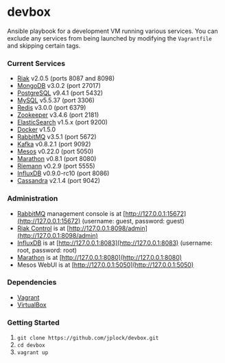 devbox
======

Ansible playbook for a development VM running various services. You can exclude any services from being launched by modifying the `Vagrantfile` and skipping certain tags.

### Current Services

* [Riak](http://www.basho.com/riak) v2.0.5 (ports 8087 and 8098)
* [MongoDB](http://www.mongodb.org) v3.0.2 (port 27017)
* [PostgreSQL](http://www.postgresql.org) v9.4.1 (port 5432)
* [MySQL](http://www.mysql.org) v5.5.37 (port 3306)
* [Redis](http://www.redis.io) v3.0.0 (port 6379)
* [Zookeeper](http://zookeeper.apache.org) v3.4.6 (port 2181)
* [ElasticSearch](http://www.elasticsearch.org) v1.5.x (port 9200)
* [Docker](http://www.docker.com) v1.5.0
* [RabbitMQ](http://www.rabbitmq.com) v3.5.1 (port 5672)
* [Kafka](http://kafka.apache.org) v0.8.2.1 (port 9092)
* [Mesos](http://mesos.apache.org) v0.22.0 (port 5050)
* [Marathon](https://mesosphere.github.io/marathon/) v0.8.1 (port 8080)
* [Riemann](http://riemann.io) v0.2.9 (port 5555)
* [InfluxDB](http://influxdb.com) v0.9.0-rc10 (port 8086)
* [Cassandra](http://cassandra.apache.org) v2.1.4 (port 9042)

### Administration

* [RabbitMQ](http://www.rabbitmq.com/management.html) management console is at [http://127.0.0.1:15672](http://127.0.0.1:15672) (username: guest, password: guest)
* [Riak Control](http://docs.basho.com/riak/latest/ops/advanced/riak-control/) is at [http://127.0.0.1:8098/admin](http://127.0.0.1:8098/admin)
* [InfluxDB](http://influxdb.com/docs/v0.8/introduction/getting_started.html) is at [http://127.0.0.1:8083](http://127.0.0.1:8083) (username: root, password: root)
* [Marathon](https://mesosphere.github.io/marathon/docs/) is at [http://127.0.0.1:8080](http://127.0.0.1:8080)
* Mesos WebUI is at [http://127.0.0.1:5050](http://127.0.0.1:5050)

### Dependencies

* [Vagrant](http://www.vagrantup.com)
* [VirtualBox](https://www.virtualbox.org)

### Getting Started

1. `git clone https://github.com/jplock/devbox.git`
2. `cd devbox`
3. `vagrant up`
